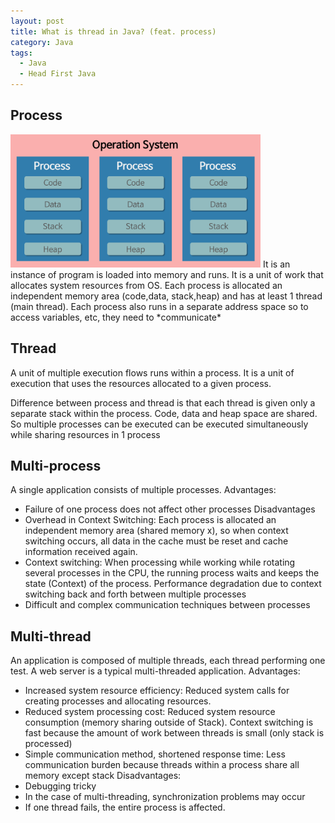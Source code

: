 ```yaml
---
layout: post
title: What is thread in Java? (feat. process)
category: Java
tags:
  - Java
  - Head First Java
---
```



## Process
<img src="/assets/images/posts/java/Thread/process1.png" title="제목" alt="아무거나" width="400"/> 
It is an instance of program is loaded into memory and runs. 
It is a unit of work that allocates system resources from OS.
Each process is allocated an independent memory area (code,data,
stack,heap) and has at least 1 thread (main thread). Each process
also runs in a separate address space so to access variables,
etc, they need to *communicate*

## Thread
A unit of multiple execution flows runs within a process. 
It is a unit of execution that uses the resources allocated to a given process.

Difference between process and thread is that each thread is given only 
a separate stack within the process. Code, data and heap space are 
shared. So multiple processes can be executed can be executed simultaneously
while sharing resources in 1 process

## Multi-process
A single application consists of multiple processes.
Advantages:
* Failure of one process does not affect other processes
Disadvantages
* Overhead in Context Switching: Each process is allocated an independent memory area (shared memory x), so when context switching occurs, all data in the cache must be reset and cache information received again.
* Context switching: When processing while working while rotating several processes in the CPU, the running process waits and keeps the state (Context) of the process.
Performance degradation due to context switching back and forth between multiple processes
* Difficult and complex communication techniques between processes

## Multi-thread
An application is composed of multiple threads, each thread performing one test.
A web server is a typical multi-threaded application.
Advantages:
* Increased system resource efficiency: Reduced system calls for creating processes and allocating resources.
* Reduced system processing cost: Reduced system resource consumption (memory sharing outside of Stack). Context switching is fast because the amount of work between threads is small (only stack is processed)
* Simple communication method, shortened response time: Less communication burden because threads within a process share all memory except stack
Disadvantages:
* Debugging tricky
* In the case of multi-threading, synchronization problems may occur
* If one thread fails, the entire process is affected.
